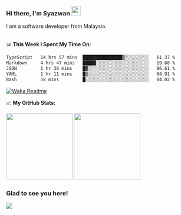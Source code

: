 ### Hi there, I'm Syazwan <img src="https://media.giphy.com/media/hvRJCLFzcasrR4ia7z/giphy.gif" width="25px">
I am a software developer from Malaysia.
<br/><br/>

📊 **This Week I Spent My Time On:**
<!--START_SECTION:waka-->

```txt
TypeScript   14 hrs 57 mins  ███████████████▒░░░░░░░░░   61.37 %
Markdown     4 hrs 47 mins   █████░░░░░░░░░░░░░░░░░░░░   19.68 %
JSON         1 hr 36 mins    █▓░░░░░░░░░░░░░░░░░░░░░░░   06.61 %
YAML         1 hr 11 mins    █▒░░░░░░░░░░░░░░░░░░░░░░░   04.91 %
Bash         58 mins         █░░░░░░░░░░░░░░░░░░░░░░░░   04.02 %
```

<!--END_SECTION:waka-->
[![Waka Readme](https://github.com/syazwanz/syazwanz/actions/workflows/wakatime.yml/badge.svg)](https://github.com/syazwanz/syazwanz/actions/workflows/wakatime.yml)

📈 **My GitHub Stats:**

<p>
  <img height="180em" src="https://github-readme-stats.vercel.app/api?username=syazwanz&show_icons=true&hide_border=false&&count_private=true&include_all_commits=true" />
  <img height="180em" src="https://github-readme-stats.vercel.app/api/top-langs/?username=syazwanz&exclude_repo=KNN-Image-Classification&show_icons=true&hide_border=false&layout=compact&langs_count=8"/>
</p>

### Glad to see you here!
![](https://visitor-badge.glitch.me/badge?page_id=syazwanz.syazwanz)
